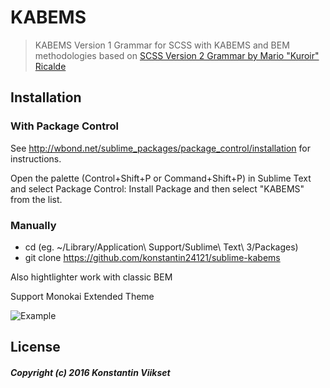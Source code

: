 # KABEMS

> KABEMS Version 1 Grammar for SCSS with KABEMS and BEM methodologies based on [SCSS Version 2 Grammar by Mario "Kuroir" Ricalde](https://github.com/MarioRicalde/SCSS.tmbundle)

## Installation

### With Package Control

See http://wbond.net/sublime_packages/package_control/installation for instructions.

Open the palette (Control+Shift+P or Command+Shift+P) in Sublime Text and select Package Control: Install Package and then select "KABEMS" from the list.

### Manually

 * cd <YOUR PACKAGES DIRECTORY> (eg. ~/Library/Application\ Support/Sublime\ Text\ 3/Packages)
 * git clone https://github.com/konstantin24121/sublime-kabems

Also hightlighter work with classic BEM

Support Monokai Extended Theme

![Example](http://oi67.tinypic.com/15otqvp.jpg)

## License

##### Copyright (c) 2016 Konstantin Viikset